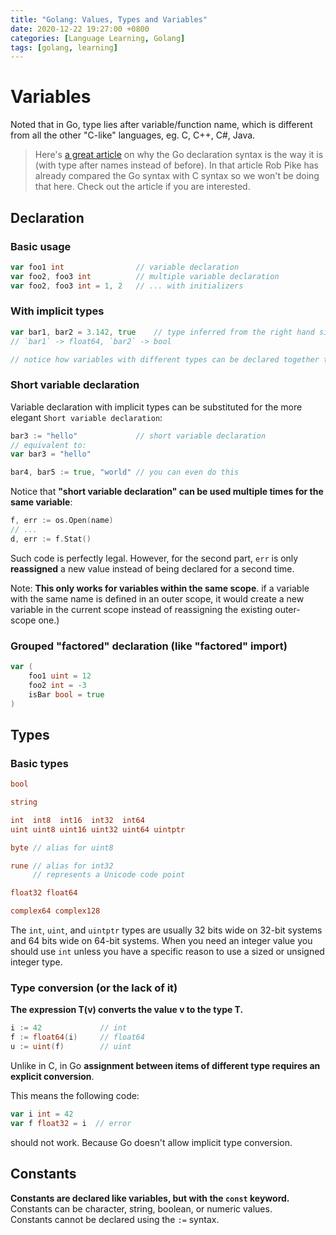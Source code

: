 ```yaml
---
title: "Golang: Values, Types and Variables"
date: 2020-12-22 19:27:00 +0800
categories: [Language Learning, Golang]
tags: [golang, learning]
---
```


# Variables

Noted that in Go, type lies after variable/function name, which is different from all the
other "C-like" languages, eg. C, C++, C#, Java.

> Here's [a great article](https://blog.golang.org/declaration-syntax) on why the Go
> declaration syntax is the way it is (with type after names instead of before).
> In that article Rob Pike has already compared the Go syntax with C syntax so
> we won't be doing that here. Check out the article if you are interested.

## Declaration

### Basic usage
```go
var foo1 int                // variable declaration
var foo2, foo3 int          // multiple variable declaration
var foo2, foo3 int = 1, 2   // ... with initializers
```

### With implicit types
```go
var bar1, bar2 = 3.142, true    // type inferred from the right hand side
// `bar1` -> float64, `bar2` -> bool

// notice how variables with different types can be declared together this way.
```

### Short variable declaration
Variable declaration with implicit types can be substituted for the more elegant
`Short variable declaration`:
```go
bar3 := "hello"             // short variable declaration
// equivalent to:
var bar3 = "hello"

bar4, bar5 := true, "world" // you can even do this
```
Notice that __"short variable declaration" can be used multiple times for the same variable__:
```go
f, err := os.Open(name)
// ...
d, err := f.Stat()
```
Such code is perfectly legal. However, for the second part, `err` is only **reassigned**
a new value instead of being declared for a second time.

Note: __This only works for variables within the same scope__. if a variable with the
same name is defined in an outer scope, it would create a new variable in the current
scope instead of reassigning the existing outer-scope one.)

### Grouped "factored" declaration (like "factored" import)
```go
var (
    foo1 uint = 12
    foo2 int = -3
    isBar bool = true
)
```

## Types

### Basic types
```go
bool

string

int  int8  int16  int32  int64
uint uint8 uint16 uint32 uint64 uintptr

byte // alias for uint8

rune // alias for int32
     // represents a Unicode code point

float32 float64

complex64 complex128
```
The `int`, `uint`, and `uintptr` types are usually 32 bits wide on 32-bit systems and 64 bits wide on 64-bit systems. When you need an integer value you should use `int` unless you have a specific reason to use a sized or unsigned integer type.

### Type conversion (or the lack of it)
__The expression T(v) converts the value v to the type T.__
```go
i := 42             // int
f := float64(i)     // float64
u := uint(f)        // uint
```
Unlike in C,
in Go __assignment between items of different type requires an explicit conversion__.

This means the following code:
```go
var i int = 42
var f float32 = i  // error
```
should not work. Because Go doesn't allow implicit type conversion.

## Constants
__Constants are declared like variables, but with the `const` keyword.__  
Constants can be character, string, boolean, or numeric values.  
Constants cannot be declared using the `:=` syntax.  
